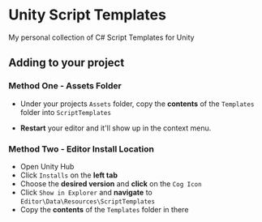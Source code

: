 # Unity Script Templates

My personal collection of C# Script Templates for Unity

## Adding to your project

### Method One - Assets Folder

* Under your projects ```Assets``` folder, copy the **contents** of the ```Templates``` folder into ```ScriptTemplates```

* **Restart** your editor and it'll show up in the context menu.

### Method Two - Editor Install Location

* Open Unity Hub
* Click ```Installs``` on the **left tab**
* Choose the **desired version** and **click** on the ```Cog Icon```
* Click ```Show in Explorer``` and **navigate** to ```Editor\Data\Resources\ScriptTemplates```
* Copy the **contents** of the ```Templates``` folder in there

